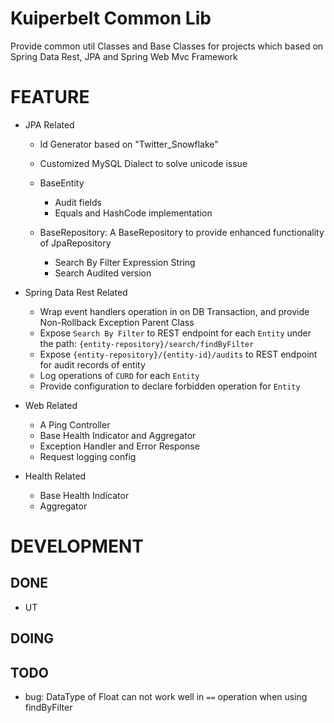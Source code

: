 # Kuiperbelt Common Lib
Provide common util Classes and Base Classes for projects which based on Spring Data Rest, JPA and Spring Web Mvc Framework

# FEATURE

- JPA Related
    - Id Generator based on "Twitter_Snowflake"    
    - Customized MySQL Dialect to solve unicode issue

    - BaseEntity
        - Audit fields
        - Equals and HashCode implementation
        
    - BaseRepository: A BaseRepository to provide enhanced functionality of JpaRepository
        - Search By Filter Expression String
        - Search Audited version 
    

- Spring Data Rest Related
    - Wrap event handlers operation in on DB Transaction, and provide Non-Rollback Exception Parent Class
    - Expose `Search By Filter` to REST endpoint for each `Entity` under the path: `{entity-repository}/search/findByFilter`
    - Expose `{entity-repository}/{entity-id}/audits` to REST endpoint for audit records of entity
    - Log operations of `CURD` for each `Entity`
    - Provide configuration to declare forbidden operation for `Entity` 
    
- Web Related    
    - A Ping Controller
    - Base Health Indicator and Aggregator
    - Exception Handler and Error Response
    - Request logging config
    
- Health Related
    - Base Health Indicator
    - Aggregator

# DEVELOPMENT
    
## DONE
- UT

## DOING

## TODO 
- bug: DataType of Float can not work well in `==` operation when using findByFilter   